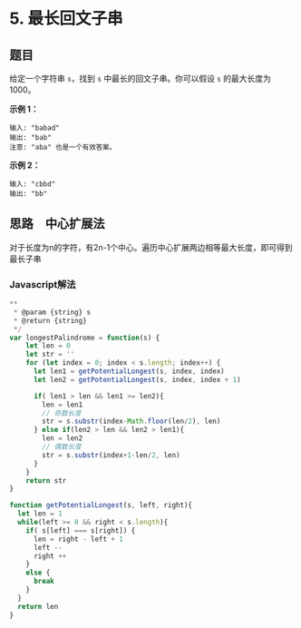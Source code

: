 # 5. 最长回文子串

## 题目

给定一个字符串 `s`，找到 `s` 中最长的回文子串。你可以假设 `s` 的最大长度为 1000。

**示例 1：**

```
输入: "babad"
输出: "bab"
注意: "aba" 也是一个有效答案。
```

**示例 2：**

```
输入: "cbbd"
输出: "bb"
```

## 思路　中心扩展法

对于长度为n的字符，有2n-1个中心。遍历中心扩展两边相等最大长度，即可得到最长子串

### Javascript解法

```javascript
**
 * @param {string} s
 * @return {string}
 */
var longestPalindrome = function(s) {
    let len = 0
    let str = ''
    for (let index = 0; index < s.length; index++) {
      let len1 = getPotentialLongest(s, index, index)
      let len2 = getPotentialLongest(s, index, index + 1)

      if( len1 > len && len1 >= len2){
        len = len1
        // 奇数长度
        str = s.substr(index-Math.floor(len/2), len) 
      } else if(len2 > len && len2 > len1){
        len = len2
        // 偶数长度
        str = s.substr(index+1-len/2, len)
      }
    }
    return str
}

function getPotentialLongest(s, left, right){
  let len = 1
  while(left >= 0 && right < s.length){
    if( s[left] === s[right]) {
      len = right - left + 1
      left -- 
      right ++
    }
    else {
      break
    }
  }
  return len
}
```
